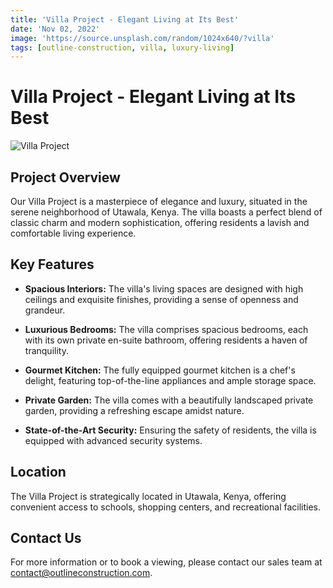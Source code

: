 ```yaml
---
title: 'Villa Project - Elegant Living at Its Best'
date: 'Nov 02, 2022'
image: 'https://source.unsplash.com/random/1024x640/?villa'
tags: [outline-construction, villa, luxury-living]
---
```


# Villa Project - Elegant Living at Its Best

![Villa Project](https://source.unsplash.com/random/1024x640/?villa)

## Project Overview

Our Villa Project is a masterpiece of elegance and luxury, situated in the serene neighborhood of Utawala, Kenya. The villa boasts a perfect blend of classic charm and modern sophistication, offering residents a lavish and comfortable living experience.

## Key Features

- **Spacious Interiors:** The villa's living spaces are designed with high ceilings and exquisite finishes, providing a sense of openness and grandeur.

- **Luxurious Bedrooms:** The villa comprises spacious bedrooms, each with its own private en-suite bathroom, offering residents a haven of tranquility.

- **Gourmet Kitchen:** The fully equipped gourmet kitchen is a chef's delight, featuring top-of-the-line appliances and ample storage space.

- **Private Garden:** The villa comes with a beautifully landscaped private garden, providing a refreshing escape amidst nature.

- **State-of-the-Art Security:** Ensuring the safety of residents, the villa is equipped with advanced security systems.

## Location

The Villa Project is strategically located in Utawala, Kenya, offering convenient access to schools, shopping centers, and recreational facilities.

## Contact Us

For more information or to book a viewing, please contact our sales team at [contact@outlineconstruction.com](mailto:contact@outlineconstruction.com).
